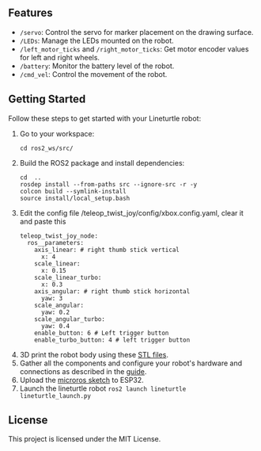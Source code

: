 ## Features

- `/servo`: Control the servo for marker placement on the drawing surface.
- `/LEDs`: Manage the LEDs mounted on the robot.
- `/left_motor_ticks` and `/right_motor_ticks`: Get motor encoder values for left and right wheels.
- `/battery`: Monitor the battery level of the robot.
- `/cmd_vel`: Control the movement of the robot.

## Getting Started

Follow these steps to get started with your Lineturtle robot:
1. Go to your workspace:
   ```shell
   cd ros2_ws/src/
   
2. Build the ROS2 package and install dependencies:
   ```shell
   cd  ..
   rosdep install --from-paths src --ignore-src -r -y
   colcon build --symlink-install
   source install/local_setup.bash
3. Edit the config file /teleop_twist_joy/config/xbox.config.yaml, clear it and paste this
   ```shell
   teleop_twist_joy_node:
     ros__parameters:
       axis_linear: # right thumb stick vertical
         x: 4
       scale_linear:
         x: 0.15
       scale_linear_turbo:
         x: 0.3
       axis_angular: # right thumb stick horizontal
         yaw: 3
       scale_angular:
         yaw: 0.2
       scale_angular_turbo:
         yaw: 0.4
       enable_button: 6 # Left trigger button
       enable_turbo_button: 4 # left trigger button
4. 3D print the robot body using these [STL files](https://github.com/robofuntastic/lineturtle/tree/main/CAD%20%26%203D%20Printing).
5. Gather all the components and configure your robot's hardware and connections as described in the [guide](https://github.com/robofuntastic/lineturtle/blob/main/circuit%20%26%20components/LineTurtle%20Circuit%20Diagram.pdf).
6. Upload the [microros sketch](https://github.com/robofuntastic/lineturtle/blob/main/esp32_microros/lineturtle_esp32_microros/lineturtle_esp32_microros.ino) to ESP32.
7. Launch the lineturtle robot
   ```ros2 launch lineturtle lineturtle_launch.py```

## License
This project is licensed under the MIT License.

